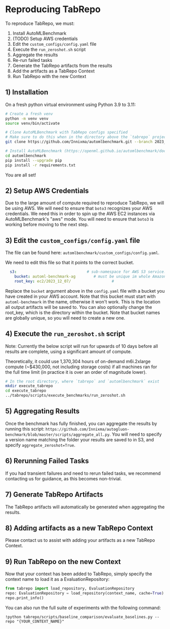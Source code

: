 # Reproducing TabRepo

To reproduce TabRepo, we must:

1. Install AutoMLBenchmark
2. (TODO) Setup AWS credentials
3. Edit the `custom_configs/config.yaml` file
4. Execute the `run_zeroshot.sh` script
5. Aggregate the results
6. Re-run failed tasks
7. Generate the TabRepo artifacts from the results
8. Add the artifacts as a TabRepo Context
9. Run TabRepo with the new Context

## 1) Installation

On a fresh python virtual environment using Python 3.9 to 3.11:

```bash
# Create a fresh venv
python -m venv venv
source venv/bin/activate

# Clone AutoMLBenchmark with TabRepo configs specified
# Make sure to do this when in the directory above the `tabrepo` project, `tabrepo` and `automlbenchmark` should exist side-by-side.
git clone https://github.com/Innixma/automlbenchmark.git --branch 2023_12_07

# Install AutoMLBenchmark (https://openml.github.io/automlbenchmark/docs/getting_started/)
cd automlbenchmark
pip install --upgrade pip
pip install -r requirements.txt
```

You are all set!

## 2) Setup AWS Credentials

Due to the large amount of compute required to reproduce TabRepo, we will be using AWS.
We will need to ensure that `boto3` recognizes your AWS credentials. We need this in order to spin up the AWS EC2 instances via AutoMLBenchmark's "aws" mode.
You will need to ensure that `boto3` is working before moving to the next step.

## 3) Edit the `custom_configs/config.yaml` file

The file can be found here: `automlbenchmark/custom_configs/config.yaml`.

We need to edit this file so that it points to the correct bucket.

```yaml
  s3:                               # sub-namespace for AWS S3 service.
    bucket: automl-benchmark-ag        # must be unique im whole Amazon s3, max 40 chars, and include only numbers, lowercase characters and hyphens.
    root_key: ec2/2023_12_07/                  #
```

Replace the `bucket` argument above in the `config.yaml` file with a bucket you have created in your AWS account.
Note that this bucket must start with `automl-benchmark` in the name, otherwise it won't work.
This is the location all output artifacts will be saved to. You can also optionally change the root_key, which is the directory within the bucket.
Note that bucket names are globally unique, so you will need to create a new one.

## 4) Execute the `run_zeroshot.sh` script

Note: Currently the below script will run for upwards of 10 days before all results are complete, using a significant amount of compute.

Theoretically, it could use 1,370,304 hours of on-demand m6i.2xlarge compute (~$430,000, not including storage costs) if all machines ran for the full time limit (in practice it is over an order of magnitude lower).

```bash
# In the root directory, where `tabrepo` and `automlbenchmark` exist
mkdir execute_tabrepo
cd execute_tabrepo
../tabrepo/scripts/execute_benchmarks/run_zeroshot.sh
```

## 5) Aggregating Results

Once the benchmark has fully finished, you can aggregate the results by running this script: `https://github.com/Innixma/autogluon-benchmark/blob/master/scripts/aggregate_all.py`.
You will need to specify a version name matching the folder your results are saved to in S3, and specify `aggregate_zeroshot=True`.

## 6) Rerunning Failed Tasks

If you had transient failures and need to rerun failed tasks, we recommend contacting us for guidance, as this becomes non-trivial.

## 7) Generate TabRepo Artifacts

The TabRepo artifacts will automatically be generated when aggregating the results.

## 8) Adding artifacts as a new TabRepo Context

Please contact us to assist with adding your artifacts as a new TabRepo Context.

## 9) Run TabRepo on the new Context

Now that your context has been added to TabRepo, simply specify the context name to load it as a EvaluationRepository:

```python
from tabrepo import load_repository, EvaluationRepository
repo: EvaluationRepository = load_repository(context_name, cache=True)
repo.print_info()
```

You can also run the full suite of experiments with the following command:

```
!python tabrepo/scripts/baseline_comparison/evaluate_baselines.py --repo "{YOUR_CONTEXT_NAME}"
```
